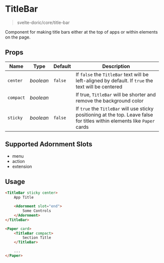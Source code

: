 # TitleBar
> svelte-doric/core/title-bar

Component for making title bars either at the top of apps or within elements on
the page.

## Props
| Name | Type | Default | Description |
| --- | --- | --- | --- |
| `center` | _boolean_ | `false` | If `false` the `TitleBar` text will be left-aligned by default. If `true` the text will be centered
| `compact` | _boolean_ | | If true, `TitleBar` will be shorter and remove the background color
| `sticky` | _boolean_ | `false` | If `true` the `TitleBar` will use sticky positioning at the top. Leave false for titles within elements like `Paper` cards

## Supported Adornment Slots
- menu
- action
- extension

## Usage
```html
<TitleBar sticky center>
    App Title

    <Adornment slot="end">
        Some Controls
    </Adornment>
</TitleBar>

<Paper card>
    <TitleBar compact>
        Section Title
    </TitleBar>

    ...
</Paper>
```
